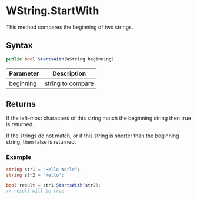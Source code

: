 # WString.StartWith

This method compares the beginning of two strings.

## Syntax

```csharp
public bool StartsWith(WString beginning)
```

| Parameter | Description |
|---|---|
| beginning | string to compare |

## Returns

If the left-most characters of this string match the beginning string then true is returned.

If the strings do not match, or if this string is shorter than the beginning string, then false is returned.

### Example

```csharp
string str1 = "Hello World";
string str2 = "Hello";

bool result = str1.StartsWith(str2);
// result will be true
```